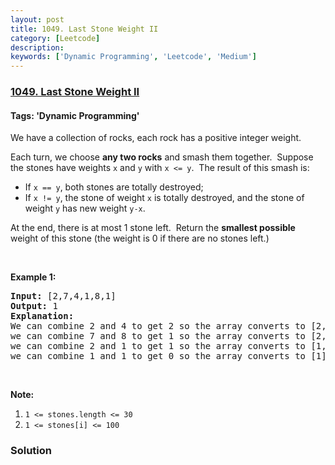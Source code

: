 ```yaml
---
layout: post
title: 1049. Last Stone Weight II
category: [Leetcode]
description: 
keywords: ['Dynamic Programming', 'Leetcode', 'Medium']
---
```

### [1049. Last Stone Weight II](https://leetcode.com/problems/last-stone-weight-ii)

#### Tags: 'Dynamic Programming'

<div class="content__u3I1 question-content__JfgR"><div><p>We have a collection of rocks, each rock has a positive integer weight.</p>
<p>Each turn, we choose <strong>any two rocks</strong> and smash them together.  Suppose the stones have weights <code>x</code> and <code>y</code> with <code>x &lt;= y</code>.  The result of this smash is:</p>
<ul>
<li>If <code>x == y</code>, both stones are totally destroyed;</li>
<li>If <code>x != y</code>, the stone of weight <code>x</code> is totally destroyed, and the stone of weight <code>y</code> has new weight <code>y-x</code>.</li>
</ul>
<p>At the end, there is at most 1 stone left.  Return the <strong>smallest possible</strong> weight of this stone (the weight is 0 if there are no stones left.)</p>
<p> </p>
<p><strong>Example 1:</strong></p>
<pre><strong>Input: </strong>[2,7,4,1,8,1]
<strong>Output: </strong>1
<strong>Explanation: </strong>
We can combine 2 and 4 to get 2 so the array converts to [2,7,1,8,1] then,
we can combine 7 and 8 to get 1 so the array converts to [2,1,1,1] then,
we can combine 2 and 1 to get 1 so the array converts to [1,1,1] then,
we can combine 1 and 1 to get 0 so the array converts to [1] then that's the optimal value.
</pre>
<p> </p>
<p><strong>Note:</strong></p>
<ol>
<li><code>1 &lt;= stones.length &lt;= 30</code></li>
<li><code>1 &lt;= stones[i] &lt;= 100</code></li>
</ol></div></div>

### Solution
